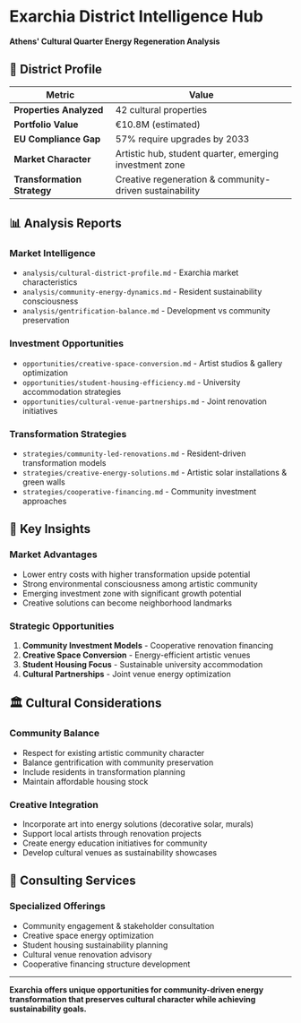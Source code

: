 # Exarchia District Intelligence Hub

**Athens' Cultural Quarter Energy Regeneration Analysis**

## 🎨 **District Profile**

| **Metric** | **Value** |
|------------|-----------|
| **Properties Analyzed** | 42 cultural properties |
| **Portfolio Value** | €10.8M (estimated) |
| **EU Compliance Gap** | 57% require upgrades by 2033 |
| **Market Character** | Artistic hub, student quarter, emerging investment zone |
| **Transformation Strategy** | Creative regeneration & community-driven sustainability |

## 📊 **Analysis Reports**

### **Market Intelligence**
- `analysis/cultural-district-profile.md` - Exarchia market characteristics
- `analysis/community-energy-dynamics.md` - Resident sustainability consciousness
- `analysis/gentrification-balance.md` - Development vs community preservation

### **Investment Opportunities**
- `opportunities/creative-space-conversion.md` - Artist studios & gallery optimization
- `opportunities/student-housing-efficiency.md` - University accommodation strategies
- `opportunities/cultural-venue-partnerships.md` - Joint renovation initiatives

### **Transformation Strategies**
- `strategies/community-led-renovations.md` - Resident-driven transformation models
- `strategies/creative-energy-solutions.md` - Artistic solar installations & green walls
- `strategies/cooperative-financing.md` - Community investment approaches

## 🎯 **Key Insights**

### **Market Advantages**
- Lower entry costs with higher transformation upside potential
- Strong environmental consciousness among artistic community
- Emerging investment zone with significant growth potential
- Creative solutions can become neighborhood landmarks

### **Strategic Opportunities**
1. **Community Investment Models** - Cooperative renovation financing
2. **Creative Space Conversion** - Energy-efficient artistic venues
3. **Student Housing Focus** - Sustainable university accommodation
4. **Cultural Partnerships** - Joint venue energy optimization

## 🏛️ **Cultural Considerations**

### **Community Balance**
- Respect for existing artistic community character
- Balance gentrification with community preservation
- Include residents in transformation planning
- Maintain affordable housing stock

### **Creative Integration**
- Incorporate art into energy solutions (decorative solar, murals)
- Support local artists through renovation projects
- Create energy education initiatives for community
- Develop cultural venues as sustainability showcases

## 💼 **Consulting Services**

### **Specialized Offerings**
- Community engagement & stakeholder consultation
- Creative space energy optimization
- Student housing sustainability planning
- Cultural venue renovation advisory
- Cooperative financing structure development

---

**Exarchia offers unique opportunities for community-driven energy transformation that preserves cultural character while achieving sustainability goals.**
